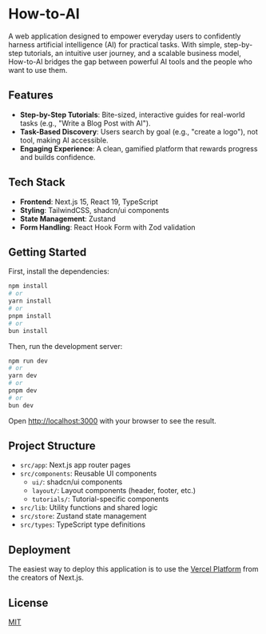 # How-to-AI

A web application designed to empower everyday users to confidently harness artificial intelligence (AI) for practical tasks. With simple, step-by-step tutorials, an intuitive user journey, and a scalable business model, How-to-AI bridges the gap between powerful AI tools and the people who want to use them.

## Features

- **Step-by-Step Tutorials**: Bite-sized, interactive guides for real-world tasks (e.g., "Write a Blog Post with AI").
- **Task-Based Discovery**: Users search by goal (e.g., "create a logo"), not tool, making AI accessible.
- **Engaging Experience**: A clean, gamified platform that rewards progress and builds confidence.

## Tech Stack

- **Frontend**: Next.js 15, React 19, TypeScript
- **Styling**: TailwindCSS, shadcn/ui components
- **State Management**: Zustand
- **Form Handling**: React Hook Form with Zod validation

## Getting Started

First, install the dependencies:

```bash
npm install
# or
yarn install
# or
pnpm install
# or
bun install
```

Then, run the development server:

```bash
npm run dev
# or
yarn dev
# or
pnpm dev
# or
bun dev
```

Open [http://localhost:3000](http://localhost:3000) with your browser to see the result.

## Project Structure

- `src/app`: Next.js app router pages
- `src/components`: Reusable UI components
  - `ui/`: shadcn/ui components
  - `layout/`: Layout components (header, footer, etc.)
  - `tutorials/`: Tutorial-specific components
- `src/lib`: Utility functions and shared logic
- `src/store`: Zustand state management
- `src/types`: TypeScript type definitions

## Deployment

The easiest way to deploy this application is to use the [Vercel Platform](https://vercel.com/new?utm_medium=default-template&filter=next.js&utm_source=create-next-app&utm_campaign=create-next-app-readme) from the creators of Next.js.

## License

[MIT](https://choosealicense.com/licenses/mit/)
